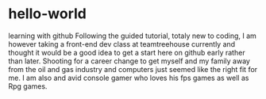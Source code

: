 # hello-world
learning with github
Following the guided tutorial, totaly new to coding, I am however taking a front-end dev class at teamtreehouse currently and thought it would be a good idea to get a start here on github early rather than later. Shooting for a career change to get myself and my family away from the oil and gas industry and computers just seemed like the right fit for me. I am also and avid console gamer who loves his fps games as well as Rpg games.
